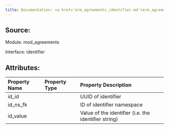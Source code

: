```yaml
---
title: Documentation: <a href='erm_agreements_identifier.md'>erm_agreements_identifier</a>
---
```

## Source:

Module: mod_agreements

Interface: identifier

## Attributes:

| Property Name   | Property Type   | Property Description                                 |
|:----------------|:----------------|:-----------------------------------------------------|
| id_id           |                 | UUID of identifier                                   |
| id_ns_fk        |                 | ID of identifier namespace                           |
| id_value        |                 | Value of the identifier (i.e. the identifier string) |

